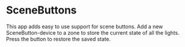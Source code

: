 # SceneButtons

This app adds easy to use support for scene buttons.
Add a new SceneButton-device to a zone to store the current state of all the lights. Press the button to restore the saved state.